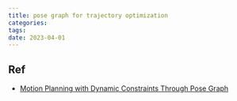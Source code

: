 ```yaml
---
title: pose graph for trajectory optimization
categories: 
tags: 
date: 2023-04-01
---
```


## Ref

- [Motion Planning with Dynamic Constraints Through Pose Graph](https://dspace.mit.edu/bitstream/handle/1721.1/129129/1227274206-MIT.pdf?sequence=1&isAllowed=y)